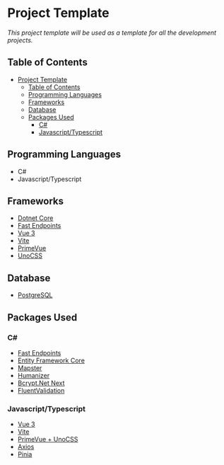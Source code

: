 # Project Template

*This project template will be used as a template for all the development projects.*

## Table of Contents

- [Project Template](#project-template)
  - [Table of Contents](#table-of-contents)
  - [Programming Languages](#programming-languages)
  - [Frameworks](#frameworks)
  - [Database](#database)
  - [Packages Used](#packages-used)
    - [C#](#c)
    - [Javascript/Typescript](#javascripttypescript)

## Programming Languages

- C#
- Javascript/Typescript

## Frameworks

- [Dotnet Core](https://dotnet.microsoft.com/en-us/docs/core)
- [Fast Endpoints](https://fast-endpoints.com)
- [Vue 3](https://vuejs.org)
- [Vite](https://vitejs.dev)
- [PrimeVue](https://primevue.org)
- [UnoCSS](https://unocss.dev)

## Database

- [PostgreSQL](https://www.postgresql.org)

## Packages Used

### C\#

- [Fast Endpoints](https://fast-endpoints.com)
- [Entity Framework Core](https://learn.microsoft.com/en-us/ef/core/)
- [Mapster](https://github.com/MapsterMapper/Mapster)
- [Humanizer](https://github.com/Humanizr/Humanizer)
- [Bcrypt.Net Next](https://www.nuget.org/packages/BCrypt.Net-Next)
- [FluentValidation](https://fluentvalidation.net)

### Javascript/Typescript

- [Vue 3](https://vuejs.org)
- [Vite](https://vitejs.dev)
- [PrimeVue + UnoCSS](https://tailwind.primevue.org)
- [Axios](https://axios.org)
- [Pinia](https://pinia.vuejs.org)
